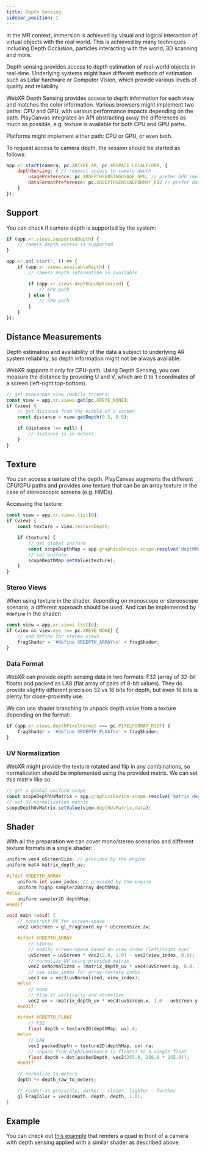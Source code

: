 ```yaml
---
title: Depth Sensing
sidebar_position: 1
---
```


In the MR context, immersion is achieved by visual and logical interaction of virtual objects with the real world. This is achieved by many techniques including Depth Occlusion, particles interacting with the world, 3D scanning and more.

Depth sensing provides access to depth estimation of real-world objects in real-time. Underlying systems might have different methods of estimation such as Lidar hardware or Computer Vision, which provide various levels of quality and reliability.

WebXR Depth Sensing provides access to depth information for each view and matches the color information. Various browsers might implement two paths: CPU and GPU, with various performance impacts depending on the path. PlayCanvas integrates an API abstracting away the differences as much as possible, e.g. texture is available for both CPU and GPU paths.

Platforms might implement either path: CPU or GPU, or even both.

To request access to camera depth, the session should be started as follows:

```javascript
app.xr.start(camera, pc.XRTYPE_AR, pc.XRSPACE_LOCALFLOOR, {
    depthSensing: { // request access to camera depth
        usagePreference: pc.XRDEPTHSENSINGUSAGE_GPU, // prefer GPU implementation
        dataFormatPreference: pc.XRDEPTHSENSINGFORMAT_F32 // prefer data as Float 32 array/texture
    }
});
```

## Support

You can check if camera depth is supported by the system:

```javascript
if (app.xr.views.supportedDepth) {
    // camera depth access is supported
}

app.xr.on('start', () => {
    if (app.xr.views.availableDepth) {
        // camera depth information is available

        if (app.xr.views.depthGpuOptimized) {
            // GPU path
        } else {
            // CPU path
        }
    }
});
```

## Distance Measurements

Depth estimation and availability of the data a subject to underlying AR system reliability, so depth information might not be always available.

WebXR supports it only for CPU-path. Using Depth Sensing, you can measure the distance by providing U and V, which are 0 to 1 coordinates of a screen (left-right top-bottom).

```javascript
// get monoscope view (mobile screens)
const view = app.xr.views.get(pc.XREYE_NONE);
if (view) {
    // get distance from the middle of a screen
    const distance = view.getDepth(0.5, 0.5);

    if (distance !== null) {
        // distance is in meters
    }
}
```

## Texture

You can access a texture of the depth. PlayCanvas augments the different CPU/GPU paths and provides one texture that can be an array texture in the case of stereoscopic screens (e.g. HMDs).

Accessing the texture:

```javascript
const view = app.xr.views.list[0];
if (view) {
    const texture = view.textureDepth;

    if (texture) {
        // get global uniform
        const scopeDepthMap = app.graphicsDevice.scope.resolve('depthMap');
        // set uniform
        scopeDepthMap.setValue(texture);
    }
}
```

### Stereo Views

When using texture in the shader, depending on monoscope or stereoscope scenario, a different approach should be used. And can be implemented by `#define` in the shader:

```javascript
const view = app.xr.views.list[0];
if (view && view.eye !== pc.XREYE_NONE) {
    // add define for stereo views
    fragShader = '#define XRDEPTH_ARRAY\n' + fragShader;
}
```

### Data Format

WebXR can provide depth sensing data in two formats: F32 (array of 32-bit floats) and packed as LA8 (flat array of pairs of 8-bit values). They do provide slightly different precision 32 vs 16 bits for depth, but even 16 bits is plenty for close-proximity use.

We can use shader branching to unpack depth value from a texture depending on the format:

```javascript
if (app.xr.views.depthPixelFormat === pc.PIXELFORMAT_R32F) {
    fragShader = '#define XRDEPTH_FLOAT\n' + fragShader;
}
```

### UV Normalization

WebXR might provide the texture rotated and flip in any combinations, so normalization should be implemented using the provided matrix. We can set this matrix like so:

```javascript
// get a global uniform scope
const scopeDepthUvMatrix = app.graphicsDevice.scope.resolve('matrix_depth_uv');
// set UV normalization matrix
scopeDepthUvMatrix.setValue(view.depthUvMatrix.data);
```

## Shader

With all the preparation we can cover mono/stereo scenarios and different texture formats in a single shader:

```c
uniform vec4 uScreenSize; // provided by the engine
uniform mat4 matrix_depth_uv;

#ifdef XRDEPTH_ARRAY
    uniform int view_index; // provided by the engine
    uniform highp sampler2DArray depthMap;
#else
    uniform sampler2D depthMap;
#endif

void main (void) {
    // construct UV for screen-space
    vec2 uvScreen = gl_FragCoord.xy * uScreenSize.zw;

    #ifdef XRDEPTH_ARRAY
        // stereo
        // modify screen-space based on view_index (left/right eye)
        uvScreen = uvScreen * vec2(2.0, 1.0) - vec2(view_index, 0.0);
        // normalize UV using provided matrix
        vec2 uvNormalized = (matrix_depth_uv * vec4(uvScreen.xy, 0.0, 1.0)).xy;
        // use view_index for array-texture index
        vec3 uv = vec3(uvNormalized, view_index);
    #else
        // mono
        // flip it vertically and normalize
        vec2 uv = (matrix_depth_uv * vec4(uvScreen.x, 1.0 - uvScreen.y, 0.0, 1.0)).xy;
    #endif

    #ifdef XRDEPTH_FLOAT
        // F32
        float depth = texture2D(depthMap, uv).r;
    #else
        // LA8
        vec2 packedDepth = texture2D(depthMap, uv).ra;
        // unpack from AlphaLuminance (2 floats) to a single float
        float depth = dot(packedDepth, vec2(255.0, 256.0 * 255.0));
    #endif

    // normalize to meters
    depth *= depth_raw_to_meters;

    // render as greyscale, darker - closer, lighter - further
    gl_FragColor = vec4(depth, depth, depth, 1.0);
}
```

## Example

You can check out [this example][1] that renders a quad in front of a camera with depth sensing applied with a similar shader as described above.

[1]: https://playcanvas.github.io/#/xr/ar-camera-depth
